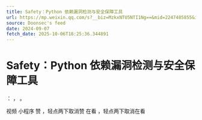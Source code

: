 ```yaml
---
title: Safety：Python 依赖漏洞检测与安全保障工具
url: https://mp.weixin.qq.com/s?__biz=MzkxNTU5NTI1Ng==&mid=2247485855&idx=1&sn=f6975c51f543a81eaed123cbed06c635
source: Doonsec's feed
date: 2024-09-07
fetch_date: 2025-10-06T18:25:36.344891
---
```


# Safety：Python 依赖漏洞检测与安全保障工具

：
，
。

视频
小程序
赞
，轻点两下取消赞
在看
，轻点两下取消在看